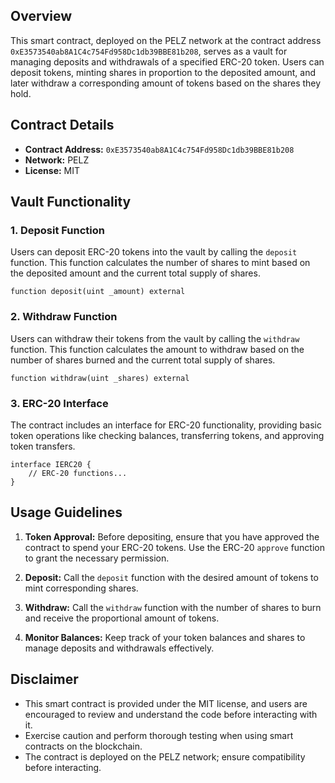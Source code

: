 ## Overview

This smart contract, deployed on the PELZ network at the contract address `0xE3573540ab8A1C4c754Fd958Dc1db39BBE81b208`, serves as a vault for managing deposits and withdrawals of a specified ERC-20 token. Users can deposit tokens, minting shares in proportion to the deposited amount, and later withdraw a corresponding amount of tokens based on the shares they hold.

## Contract Details

- **Contract Address:** `0xE3573540ab8A1C4c754Fd958Dc1db39BBE81b208`
- **Network:** PELZ
- **License:** MIT

## Vault Functionality

### 1. Deposit Function

Users can deposit ERC-20 tokens into the vault by calling the `deposit` function. This function calculates the number of shares to mint based on the deposited amount and the current total supply of shares.

```solidity
function deposit(uint _amount) external
```

### 2. Withdraw Function

Users can withdraw their tokens from the vault by calling the `withdraw` function. This function calculates the amount to withdraw based on the number of shares burned and the current total supply of shares.

```solidity
function withdraw(uint _shares) external
```

### 3. ERC-20 Interface

The contract includes an interface for ERC-20 functionality, providing basic token operations like checking balances, transferring tokens, and approving token transfers.

```solidity
interface IERC20 {
    // ERC-20 functions...
}
```

## Usage Guidelines

1. **Token Approval:**
   Before depositing, ensure that you have approved the contract to spend your ERC-20 tokens. Use the ERC-20 `approve` function to grant the necessary permission.

2. **Deposit:**
   Call the `deposit` function with the desired amount of tokens to mint corresponding shares.

3. **Withdraw:**
   Call the `withdraw` function with the number of shares to burn and receive the proportional amount of tokens.

4. **Monitor Balances:**
   Keep track of your token balances and shares to manage deposits and withdrawals effectively.

## Disclaimer

- This smart contract is provided under the MIT license, and users are encouraged to review and understand the code before interacting with it.
- Exercise caution and perform thorough testing when using smart contracts on the blockchain.
- The contract is deployed on the PELZ network; ensure compatibility before interacting.
